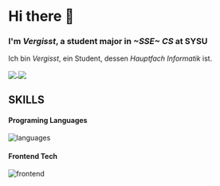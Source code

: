 <!---
Vergesst/Vergesst is a ✨ special ✨ repository because its `README.md` (this file) appears on your GitHub profile.
You can click the Preview link to take a look at your changes.
--->

# Hi there 👋

### I'm *Vergisst*, a student major in *~SSE~ CS* at SYSU

Ich bin *Vergisst*, ein Student, dessen *Hauptfach Informatik* ist.

<!-- [![my github stats](https://github-readme-stats.vercel.app/api?username=vergesst&show_icons=true&icon_color=199861&count_private=true&include_all_commits=true&hide_border=false)](https://github.com/vergesst)

[![my github language status](https://github-readme-stats.vercel.app/api/top-langs/?username=vergesst&langs_count=8&layout=compact&hide_border=false)](https://github.com/vergesst) -->

<div>
  <a href="https://github.com/anuraghazra/github-readme-stats">
    <img align="center" src="https://github-readme-stats.vercel.app/api/top-langs/?username=vergesst&langs_count=8&layout=compact&hide_border=true" />
  </a>
  <a href="https://github.com/anuraghazra/github-readme-stats">
    <img align="center" src="https://github-readme-stats.vercel.app/api?username=vergesst&show_icons=true&icon_color=199861&count_private=true&include_all_commits=true&hide_border=true" />
  </a>
</div>

## SKILLS

#### Programing Languages

![languages](https://skillicons.dev/icons?i=ts,kotlin,rust,elixir)

#### Frontend Tech

![frontend](https://skillicons.dev/icons?i=html,css,ts,vue)

<!-- <div>
  <h3>
    SKILLS
  </h3>
</div>

  #### Programming language
  <div href="https://github.com/anuraghazra/github-readme-stats">
    <img align="center" src="https://skillicons.dev/icons?i=ts,kotlin,rust,elixir" />
  </div>
  <br />
  <a href="https://github.com/anuraghazra/github-readme-stats">
    <img align="center" src="https://skillicons.dev/icons?i=html,css,ts,vue" />
  </a> -->

<!-- #### Backend Tech
![backend](https://skillicons.dev/icons?i=nodejs,express,java,spring) -->

<!-- #### Devtools -->
<!-- ![devtools](https://skillicons.dev/icons?i=idea,webstorm,vscode) -->

